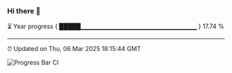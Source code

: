 ### Hi there 👋

⏳ Year progress { █████▁▁▁▁▁▁▁▁▁▁▁▁▁▁▁▁▁▁▁▁▁▁▁▁▁ } 17.74 %

---

⏰ Updated on Thu, 06 Mar 2025 18:15:44 GMT

![Progress Bar CI](https://github.com/code-lakshay/GitHub-Actions-Demo/workflows/Progress%20Bar%20CI/badge.svg)
